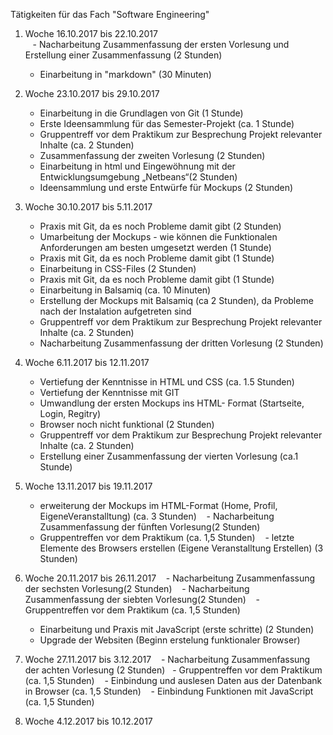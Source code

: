 Tätigkeiten für das Fach "Software Engineering"

1) Woche 16.10.2017 bis 22.10.2017  
    - Nacharbeitung Zusammenfassung der ersten Vorlesung und Erstellung einer Zusammenfassung (2 Stunden)
    - Einarbeitung in "markdown" (30 Minuten)
    
    
2) Woche 23.10.2017 bis 29.10.2017  
    - Einarbeitung in die Grundlagen von Git (1 Stunde)
    - Erste Ideensammlung für das Semester-Projekt (ca. 1 Stunde)
    - Gruppentreff vor dem Praktikum zur Besprechung Projekt relevanter Inhalte (ca. 2 Stunden) 
    - Zusammenfassung der zweiten Vorlesung (2 Stunden)
    - Einarbeitung in html und Eingewöhnung mit der Entwicklungsumgebung „Netbeans“(2 Stunden)
    - Ideensammlung und erste Entwürfe für Mockups (2 Stunden)  
    
3) Woche 30.10.2017 bis 5.11.2017   
    - Praxis mit Git, da es noch Probleme damit gibt (2 Stunden)
    - Umarbeitung der Mockups - wie können die Funktionalen Anforderungen am besten umgesetzt werden (1 Stunde) 
    - Praxis mit Git, da es noch Probleme damit gibt (1 Stunde)
    - Einarbeitung in CSS-Files (2 Stunden) 
    - Praxis mit Git, da es noch Probleme damit gibt (1 Stunde)
    - Einarbeitung in Balsamiq (ca. 10 Minuten)
    - Erstellung der Mockups mit Balsamiq (ca 2 Stunden), da Probleme nach der Instalation aufgetreten sind 
    - Gruppentreff vor dem Praktikum zur Besprechung Projekt relevanter Inhalte (ca. 2 Stunden)
    - Nacharbeitung Zusammenfassung der dritten Vorlesung (2 Stunden)  
      
4) Woche 6.11.2017 bis 12.11.2017  
    - Vertiefung der Kenntnisse in HTML und CSS (ca. 1.5 Stunden)
    - Vertiefung der Kenntnisse mit GIT
    - Umwandlung der ersten Mockups ins HTML- Format (Startseite, Login, Regitry)
    - Browser noch nicht funktional (2 Stunden)  
    - Gruppentreff vor dem Praktikum zur Besprechung Projekt relevanter Inhalte (ca. 2 Stunden)
    - Erstellung einer Zusammenfassung der vierten Vorlesung (ca.1 Stunde)
      

5) Woche 13.11.2017 bis 19.11.2017  
    - erweiterung der Mockups im HTML-Format (Home, Profil, EigeneVeranstalltung)
    (ca. 3 Stunden)
    - Nacharbeitung Zusammenfassung der fünften Vorlesung(2 Stunden)
    - Gruppentreffen vor dem Praktikum (ca. 1,5 Stunden)
    - letzte Elemente des Browsers erstellen (Eigene Veranstalltung Erstellen) (3 Stunden)
   
   
6) Woche 20.11.2017 bis 26.11.2017
    - Nacharbeitung Zusammenfassung der sechsten Vorlesung(2 Stunden)
    - Nacharbeitung Zusammenfassung der siebten Vorlesung(2 Stunden)
    - Gruppentreffen vor dem Praktikum (ca. 1,5 Stunden)
    - Einarbeitung und Praxis mit JavaScript (erste schritte) (2 Stunden)
    - Upgrade der Websiten (Beginn erstelung funktionaler Browser)
   
   
7) Woche 27.11.2017 bis 3.12.2017
    - Nacharbeitung Zusammenfassung der achten Vorlesung (2 Stunden)
    - Gruppentreffen vor dem Praktikum (ca. 1,5 Stunden)
    - Einbindung und auslesen Daten aus der Datenbank in Browser (ca. 1,5 Stunden)
    - Einbindung Funktionen mit JavaScript (ca. 1,5 Stunden)
    
    
8) Woche 4.12.2017 bis 10.12.2017   
   









